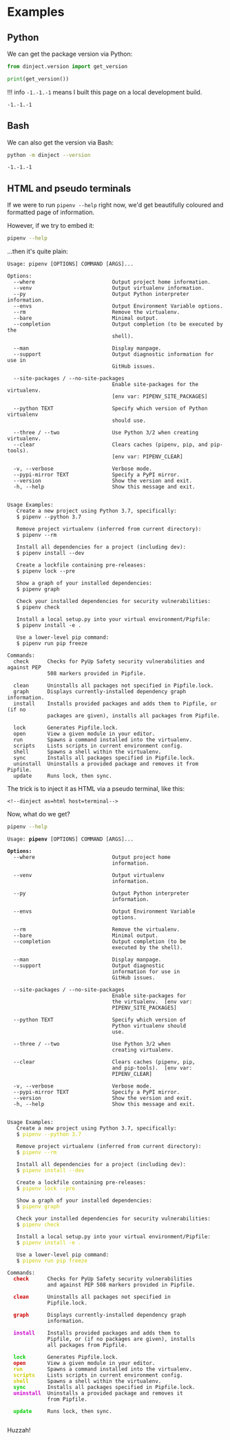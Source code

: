 # Examples

## Python

We can get the package version via Python:

```python
from dinject.version import get_version

print(get_version())
```

!!! info
    `-1.-1.-1` means I built this page on a local development build.

<!--dinject as=markdown host=shell range=start-->

```text
-1.-1.-1
```

<!--dinject range=end-->

## Bash

We can also get the version via Bash:

```bash
python -m dinject --version
```

<!--dinject as=markdown host=shell range=start-->

```text
-1.-1.-1
```

<!--dinject range=end-->

## HTML and pseudo terminals

If we were to run `pipenv --help` right now, we'd get beautifully coloured and formatted page of information.

However, if we try to embed it:

```bash
pipenv --help
```

...then it's quite plain:

<!--dinject as=markdown host=shell range=start-->

```text
Usage: pipenv [OPTIONS] COMMAND [ARGS]...

Options:
  --where                         Output project home information.
  --venv                          Output virtualenv information.
  --py                            Output Python interpreter information.
  --envs                          Output Environment Variable options.
  --rm                            Remove the virtualenv.
  --bare                          Minimal output.
  --completion                    Output completion (to be executed by the
                                  shell).

  --man                           Display manpage.
  --support                       Output diagnostic information for use in
                                  GitHub issues.

  --site-packages / --no-site-packages
                                  Enable site-packages for the virtualenv.
                                  [env var: PIPENV_SITE_PACKAGES]

  --python TEXT                   Specify which version of Python virtualenv
                                  should use.

  --three / --two                 Use Python 3/2 when creating virtualenv.
  --clear                         Clears caches (pipenv, pip, and pip-tools).
                                  [env var: PIPENV_CLEAR]

  -v, --verbose                   Verbose mode.
  --pypi-mirror TEXT              Specify a PyPI mirror.
  --version                       Show the version and exit.
  -h, --help                      Show this message and exit.


Usage Examples:
   Create a new project using Python 3.7, specifically:
   $ pipenv --python 3.7

   Remove project virtualenv (inferred from current directory):
   $ pipenv --rm

   Install all dependencies for a project (including dev):
   $ pipenv install --dev

   Create a lockfile containing pre-releases:
   $ pipenv lock --pre

   Show a graph of your installed dependencies:
   $ pipenv graph

   Check your installed dependencies for security vulnerabilities:
   $ pipenv check

   Install a local setup.py into your virtual environment/Pipfile:
   $ pipenv install -e .

   Use a lower-level pip command:
   $ pipenv run pip freeze

Commands:
  check      Checks for PyUp Safety security vulnerabilities and against PEP
             508 markers provided in Pipfile.

  clean      Uninstalls all packages not specified in Pipfile.lock.
  graph      Displays currently-installed dependency graph information.
  install    Installs provided packages and adds them to Pipfile, or (if no
             packages are given), installs all packages from Pipfile.

  lock       Generates Pipfile.lock.
  open       View a given module in your editor.
  run        Spawns a command installed into the virtualenv.
  scripts    Lists scripts in current environment config.
  shell      Spawns a shell within the virtualenv.
  sync       Installs all packages specified in Pipfile.lock.
  uninstall  Uninstalls a provided package and removes it from Pipfile.
  update     Runs lock, then sync.
```

<!--dinject range=end-->

The trick is to inject it as HTML via a pseudo terminal, like this:

```text
<!--dinject as=html host=terminal-->
```

Now, what do we get?

```bash
pipenv --help
```

<!--dinject as=html host=terminal range=start-->

<style type="text/css">.thtml { --yellow: #CC0; --red: #C00; --magenta: #C0C; --green: #0C0; } .foreground-default { border-color: var(--white); color: var(--white); } .weight-heavy { font-weight: bold; } .foreground-yellow { border-color: var(--yellow); color: var(--yellow); } .foreground-red { border-color: var(--red); color: var(--red); } .foreground-magenta { border-color: var(--magenta); color: var(--magenta); } .foreground-green { border-color: var(--green); color: var(--green); } .background-default { background: var(--black); }</style><pre class="nohighlight thtml"><code class="thtml-code">Usage: <span class="foreground-default weight-heavy">pipenv</span><span class="foreground-default"> [OPTIONS] COMMAND [ARGS]...<br /><br /></span><span class="foreground-default weight-heavy">Options:</span><span class="foreground-default"><br />  --where                         Output project home<br />                                  information.<br /><br />  --venv                          Output virtualenv<br />                                  information.<br /><br />  --py                            Output Python interpreter<br />                                  information.<br /><br />  --envs                          Output Environment Variable<br />                                  options.<br /><br />  --rm                            Remove the virtualenv.<br />  --bare                          Minimal output.<br />  --completion                    Output completion (to be<br />                                  executed by the shell).<br /><br />  --man                           Display manpage.<br />  --support                       Output diagnostic<br />                                  information for use in<br />                                  GitHub issues.<br /><br />  --site-packages / --no-site-packages<br />                                  Enable site-packages for<br />                                  the virtualenv.  [env var:<br />                                  PIPENV_SITE_PACKAGES]<br /><br />  --python TEXT                   Specify which version of<br />                                  Python virtualenv should<br />                                  use.<br /><br />  --three / --two                 Use Python 3/2 when<br />                                  creating virtualenv.<br /><br />  --clear                         Clears caches (pipenv, pip,<br />                                  and pip-tools).  [env var:<br />                                  PIPENV_CLEAR]<br /><br />  -v, --verbose                   Verbose mode.<br />  --pypi-mirror TEXT              Specify a PyPI mirror.<br />  --version                       Show the version and exit.<br />  -h, --help                      Show this message and exit.<br /><br /><br />Usage Examples:<br />   Create a new project using Python 3.7, specifically:<br />   $ </span><span class="foreground-yellow">pipenv --python 3.7</span><span class="foreground-default"><br /><br />   Remove project virtualenv (inferred from current directory):<br />   $ </span><span class="foreground-yellow">pipenv --rm</span><span class="foreground-default"><br /><br />   Install all dependencies for a project (including dev):<br />   $ </span><span class="foreground-yellow">pipenv install --dev</span><span class="foreground-default"><br /><br />   Create a lockfile containing pre-releases:<br />   $ </span><span class="foreground-yellow">pipenv lock --pre</span><span class="foreground-default"><br /><br />   Show a graph of your installed dependencies:<br />   $ </span><span class="foreground-yellow">pipenv graph</span><span class="foreground-default"><br /><br />   Check your installed dependencies for security vulnerabilities:<br />   $ </span><span class="foreground-yellow">pipenv check</span><span class="foreground-default"><br /><br />   Install a local setup.py into your virtual environment/Pipfile:<br />   $ </span><span class="foreground-yellow">pipenv install -e .</span><span class="foreground-default"><br /><br />   Use a lower-level pip command:<br />   $ </span><span class="foreground-yellow">pipenv run pip freeze</span><span class="foreground-default"><br /><br />Commands:<br /></span><span class="foreground-red weight-heavy">  check</span><span class="foreground-default">      Checks for PyUp Safety security vulnerabilities<br />             and against PEP 508 markers provided in Pipfile.<br /><br /></span><span class="foreground-red weight-heavy">  clean</span><span class="foreground-default">      Uninstalls all packages not specified in<br />             Pipfile.lock.<br /><br /></span><span class="foreground-red weight-heavy">  graph</span><span class="foreground-default">      Displays currently-installed dependency graph<br />             information.<br /><br /></span><span class="foreground-magenta weight-heavy">  install</span><span class="foreground-default">    Installs provided packages and adds them to<br />             Pipfile, or (if no packages are given), installs<br />             all packages from Pipfile.<br /><br /></span><span class="foreground-green weight-heavy">  lock</span><span class="foreground-default">       Generates Pipfile.lock.<br /></span><span class="foreground-red weight-heavy">  open</span><span class="foreground-default">       View a given module in your editor.<br /></span><span class="foreground-yellow weight-heavy">  run</span><span class="foreground-default">        Spawns a command installed into the virtualenv.<br /></span><span class="foreground-yellow weight-heavy">  scripts</span><span class="foreground-default">    Lists scripts in current environment config.<br /></span><span class="foreground-yellow weight-heavy">  shell</span><span class="foreground-default">      Spawns a shell within the virtualenv.<br /></span><span class="foreground-green weight-heavy">  sync</span><span class="foreground-default">       Installs all packages specified in Pipfile.lock.<br /></span><span class="foreground-magenta weight-heavy">  uninstall</span><span class="foreground-default">  Uninstalls a provided package and removes it<br />             from Pipfile.<br /><br /></span><span class="foreground-green weight-heavy">  update</span><span class="foreground-default">     Runs lock, then sync.<br /></span><span class="background-default"><br /></span></code></pre>

<!--dinject range=end-->

Huzzah!
